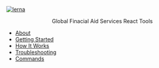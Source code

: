 [![lerna](https://img.shields.io/badge/maintained%20with-lerna-cc00ff.svg)](https://lernajs.io/)

<p align="center">
  Global Finacial Aid Services React Tools
</p>

* [About](#about)
* [Getting Started](#getting-started)
* [How It Works](#how-it-works)
* [Troubleshooting](#troubleshooting)
* [Commands](#commands)
